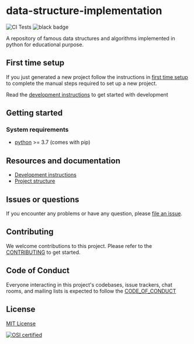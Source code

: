 # data-structure-implementation

![CI Tests] ![black badge]

A repository of famous data structures and algorithms implemented in python for educational purpose.

## First time setup

If you just generated a new project follow the instructions in [first time setup]
to complete the manual steps required to set up a new project.

Read the [development instructions] to get started with development

## Getting started

<!-- Add me -->

### System requirements

-   [python] >= 3.7 (comes with pip)

<!-- Add me -->

## Resources and documentation

-   [Development instructions]
-   [Project structure]

## Issues or questions

If you encounter any problems or have any question, please [file an issue].

## Contributing

We welcome contributions to this project. Please refer to the [CONTRIBUTING] to get started.

## Code of Conduct

Everyone interacting in this project's codebases, issue trackers,
chat rooms, and mailing lists is expected to follow the [CODE_OF_CONDUCT]

## License

[MIT License]

[![OSI certified][osi_certified]][MIT License]

[ci tests]: https://github.com/ali92hm/data-structure-implementation/actions/workflows/tests.yml/badge.svg
[black badge]: https://img.shields.io/badge/code%20style-black-000000.svg
[file an issue]: https://github.com/ali92hm/data-structure-implementation/issues
[contributing]: ./CONTRIBUTING.md
[code_of_conduct]: ./CODE_OF_CONDUCT.md
[development instructions]: ./docs/development-instructions
[first time setup]: ./docs/first-time-setup
[project structure]: ./docs/project-structure
[MIT License]: http://opensource.org/licenses/MIT
[BSD 2-Clause License]: https://opensource.org/licenses/BSD-2-Clause
[BSD 3-Clause License]: https://opensource.org/licenses/BSD-3-Clause
[ISC License]: https://opensource.org/licenses/ISC
[Apache License Version 2.0]: https://opensource.org/licenses/Apache-2.0
[GNU General Public License Version 3]: https://opensource.org/licenses/GPL-3.0
[Unlicense]: https://opensource.org/licenses/unlicense
[osi_certified]: https://opensource.org/trademarks/osi-certified/web/osi-certified-120x100.png
[python]: https://www.python.org/downloads/
